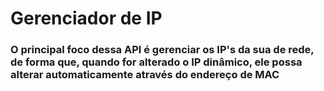 <h1> Gerenciador de IP </ h1>
<h3> O principal foco dessa API é gerenciar os IP's da sua de rede, de forma que, quando for alterado o IP dinâmico, ele possa alterar automaticamente através do endereço de MAC</h3>

